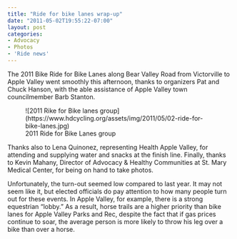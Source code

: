 ```yaml
---
title: "Ride for bike lanes wrap-up"
date: "2011-05-02T19:55:22-07:00"
layout: post
categories:
- Advocacy
- Photos
- 'Ride news'
---
```


The 2011 Bike Ride for Bike Lanes along Bear Valley Road from Victorville to Apple Valley went smoothly this afternoon, thanks to organizers Pat and Chuck Hanson, with the able assistance of Apple Valley town councilmember Barb Stanton.

<figure>![2011 Rike for Bike lanes group](https://www.hdcycling.org/assets/img/2011/05/02-ride-for-bike-lanes.jpg)<figcaption>2011 Ride for Bike Lanes group</figcaption></figure>Thanks also to Lena Quinonez, representing Health Apple Valley, for attending and supplying water and snacks at the finish line. Finally, thanks to Kevin Mahany, Director of Advocacy &amp; Healthy Communities at St. Mary Medical Center, for being on hand to take photos.

Unfortunately, the turn-out seemed low compared to last year. It may not seem like it, but elected officials do pay attention to how many people turn out for these events. In Apple Valley, for example, there is a strong equestrian “lobby.” As a result, horse trails are a higher priority than bike lanes for Apple Valley Parks and Rec, despite the fact that if gas prices continue to soar, the average person is more likely to throw his leg over a bike than over a horse.